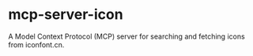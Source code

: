 # mcp-server-icon
A Model Context Protocol (MCP) server for searching and fetching icons from iconfont.cn.
